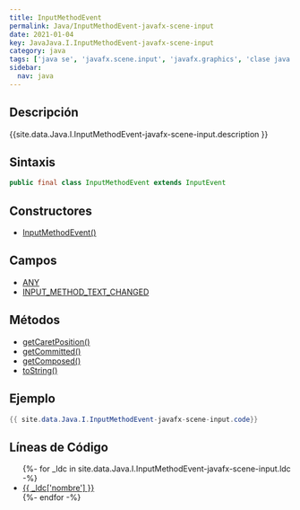 ```yaml
---
title: InputMethodEvent
permalink: Java/InputMethodEvent-javafx-scene-input
date: 2021-01-04
key: JavaJava.I.InputMethodEvent-javafx-scene-input
category: java
tags: ['java se', 'javafx.scene.input', 'javafx.graphics', 'clase java', 'JavaFX 2.0']
sidebar: 
  nav: java
---
```


## Descripción
{{site.data.Java.I.InputMethodEvent-javafx-scene-input.description }}

## Sintaxis
~~~java
public final class InputMethodEvent extends InputEvent
~~~

## Constructores
* [InputMethodEvent()](/Java/InputMethodEvent-javafx-scene-input/InputMethodEvent/)

## Campos
* [ANY](/Java/InputMethodEvent-javafx-scene-input/ANY)
* [INPUT_METHOD_TEXT_CHANGED](/Java/InputMethodEvent-javafx-scene-input/INPUT_METHOD_TEXT_CHANGED)

## Métodos
* [getCaretPosition()](/Java/InputMethodEvent-javafx-scene-input/getCaretPosition)
* [getCommitted()](/Java/InputMethodEvent-javafx-scene-input/getCommitted)
* [getComposed()](/Java/InputMethodEvent-javafx-scene-input/getComposed)
* [toString()](/Java/InputMethodEvent-javafx-scene-input/toString)

## Ejemplo
~~~java
{{ site.data.Java.I.InputMethodEvent-javafx-scene-input.code}}
~~~

## Líneas de Código
<ul>
{%- for _ldc in site.data.Java.I.InputMethodEvent-javafx-scene-input.ldc -%}
   <li>
       <a href="{{_ldc['url'] }}">{{ _ldc['nombre'] }}</a>
   </li>
{%- endfor -%}
</ul>
